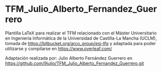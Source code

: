 # TFM_Julio_Alberto_Fernandez_Guerrero

Plantilla LaTeX para realizar el TFM relacionado con el Máster Universitario en Ingeniería Informática de la Universidad de Castilla-La Mancha (UCLM), tomada de https://bitbucket.org/arco_group/esi-tfg y adaptada para poder utilizarse y compilarse en https://www.overleaf.com/

Adaptación realizada por: Julio Alberto Fernández Guerrero en https://github.com/9julio/TFM_Julio_Alberto_Fernandez_Guerrero.git

